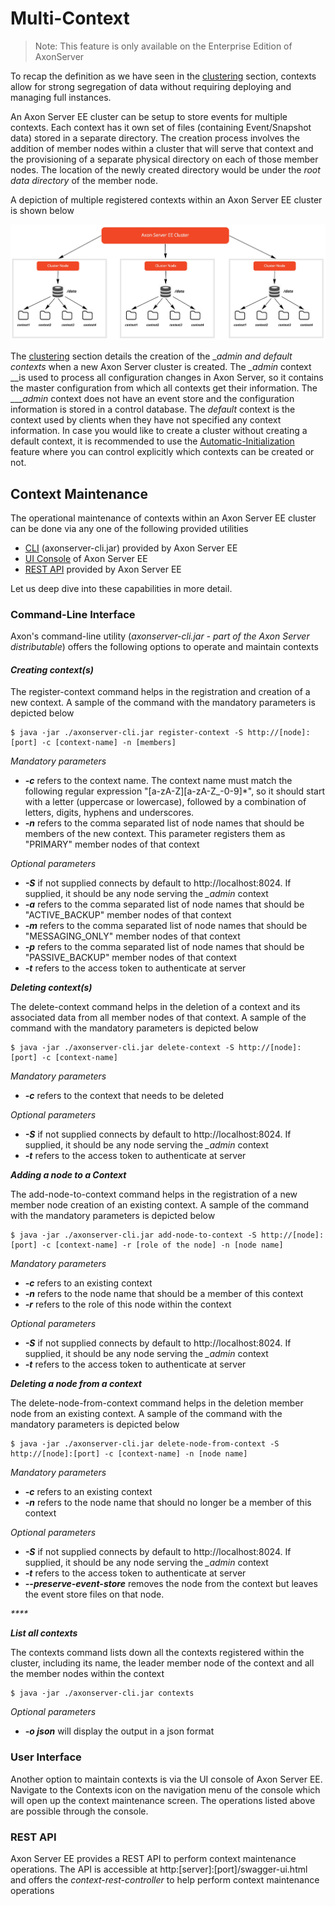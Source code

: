 # Multi-Context

> Note: This feature is only available on the Enterprise Edition of AxonServer

To recap the definition as we have seen in the [clustering](../installation/axon-server-clustering.md) section, contexts allow for strong segregation of data without requiring deploying and managing full instances. 

An Axon Server EE cluster can be setup to store events for multiple contexts. Each context has it own set of files \(containing Event/Snapshot data\) stored in a separate directory. The creation process involves the addition of member nodes within a cluster that will serve that context and the provisioning of a separate physical directory on each of those member nodes. The location of the newly created directory would be under the _root data directory_ of the member node.

A depiction of multiple registered contexts within an Axon Server EE cluster is shown below

![Multiple contexts within an Axon Server EE cluster](../../.gitbook/assets/multi-context.jpg)

The [clustering](../installation/axon-server-clustering.md) section details the creation of the \__admin and default contexts_ when a new Axon Server cluster is created. The _\_admin_ context __is used to process all configuration changes in Axon Server, so it contains the master configuration from which all contexts get their information. The __\__admin_ context does not have an event store and the configuration information is stored in a control database. The _default_ context is the context used by clients when they have not specified any context information. In case you would like to create a cluster without creating a default context, it is recommended to use the [Automatic-Initialization](../installation/axon-server-clustering.md#automatic-initialization) feature where you can control explicitly which contexts can be created or not.

## Context Maintenance

The operational maintenance of contexts within an Axon Server EE cluster can be done via any one of the  following provided utilities

* [CLI](multi-context.md#command-line-interface)  \(axonserver-cli.jar\) provided by Axon Server EE
* [UI Console](multi-context.md#user-interface) of Axon Server EE
* [REST API](multi-context.md#rest-api) provided by Axon Server EE

Let us deep dive into these capabilities in more detail.

### Command-Line Interface

Axon's command-line utility \(_axonserver-cli.jar - part of the Axon Server distributable_\) offers the following options to operate and maintain contexts

#### _**Creating context\(s\)**_

The register-context command helps in the registration and creation of a new context. A sample of the command with the mandatory parameters is depicted below

```
$ java -jar ./axonserver-cli.jar register-context -S http://[node]:[port] -c [context-name] -n [members]‌
```

_Mandatory parameters_

* _**-c**_ refers to the context name. The context name must match the following regular expression "\[a-zA-Z\]\[a-zA-Z\_-0-9\]\*", so it should start with a letter \(uppercase or lowercase\), followed by a combination of letters, digits, hyphens and underscores.
* _**-n**_ refers to the comma separated list of node names that should be members of the new context. This parameter registers them as "PRIMARY" member nodes of that context

_Optional parameters_

* _**-S**_ if not supplied connects by default to http://localhost:8024. If supplied, it should be any node serving the _\_admin_ context 
* _**-a**_ refers to the comma separated list of node names that should be "ACTIVE\_BACKUP" member nodes of that context
* _**-m**_ refers to the comma separated list of node names that should be "MESSAGING\_ONLY" member nodes of that context
* _**-p**_ refers to the comma separated list of node names that should be "PASSIVE\_BACKUP" member nodes of that context
* _**-t**_  refers to the access token to authenticate at server



_**Deleting context\(s\)**_

The delete-context command helps in the deletion of a context and its associated data from all member nodes of that context.  A sample of the command with the mandatory parameters is depicted below

```
$ java -jar ./axonserver-cli.jar delete-context -S http://[node]:[port] -c [context-name]
```

_Mandatory parameters_

* _**-c**_ refers to the context that needs to be deleted

_Optional parameters_

* _**-S**_ if not supplied connects by default to http://localhost:8024. If supplied, it should be any node serving the _\_admin_ context 
* _**-t**_  refers to the access token to authenticate at server



_**Adding a node to a Context**_

The add-node-to-context command helps in the registration of a new member node creation of an existing context. A sample of the command with the mandatory parameters is depicted below

```
$ java -jar ./axonserver-cli.jar add-node-to-context -S http://[node]:[port] -c [context-name] -r [role of the node] -n [node name]‌
```

_Mandatory parameters_

* _**-c**_ refers to an existing context
* _**-n**_ refers to the node name that should be a member of this context
* _**-r**_ refers to the role of this node within the context 

_Optional parameters_

* _**-S**_ if not supplied connects by default to http://localhost:8024. If supplied, it should be any node serving the _\_admin_ context 
* _**-t**_  refers to the access token to authenticate at server



_**Deleting a node from a context**_

The delete-node-from-context command helps in the deletion member node from an existing context. A sample of the command with the mandatory parameters is depicted below

```
$ java -jar ./axonserver-cli.jar delete-node-from-context -S http://[node]:[port] -c [context-name] -n [node name]‌
```

_Mandatory parameters_

* _**-c**_ refers to an existing context
* _**-n**_ refers to the node name that should no longer be a member of this context

_Optional parameters_

* _**-S**_ if not supplied connects by default to http://localhost:8024. If supplied, it should be any node serving the _\_admin_ context 
* _**-t**_  refers to the access token to authenticate at server
* _**--preserve-event-store**_ removes the node from the context but leaves the event store files on that node.

_\*\*\*\*_

_**List all contexts**_

The contexts command lists down all the contexts registered within the cluster, including its name, the leader member node of the context and all the member nodes within the context

```
$ java -jar ./axonserver-cli.jar contexts
```

_Optional parameters_

* _**-o json**_ will display the output in a json format

### User Interface

Another option to maintain contexts is via the UI console of Axon Server EE.  Navigate to the Contexts icon on the navigation menu of the console which will open up the context maintenance screen. The operations listed above are possible through the console.

### 

### REST API

Axon Server EE provides a REST API to perform context maintenance operations. The API is accessible at http:\[server\]:\[port\]/swagger-ui.html and offers the _context-rest-controller_ to help perform context maintenance operations







